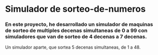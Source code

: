 # Simulador de sorteo-de-numeros

### En este proyecto, he desarrollado un simulador de maquinas de sorteo de multiples decenas simultaneas de 0 a 99 con simuladores que van de sorteo de 4 decenas a 7 decenas.
Un simulador aparte, que sortea 5 decenas simultaneas, de 1 a 48.
